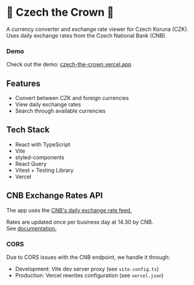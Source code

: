 # 👑 Czech the Crown 👑

A currency converter and exchange rate viewer for Czech Koruna (CZK). Uses daily exchange rates from the Czech National Bank (CNB).

### Demo
Check out the demo: [czech-the-crown.vercel.app](https:/czech-the-crown.vercel.app/)

## Features
- Convert between CZK and foreign currencies
- View daily exchange rates
- Search through available currencies

## Tech Stack
- React with TypeScript
- Vite
- styled-components
- React Query
- Vitest + Testing Library
- Vercel

## CNB Exchange Rates API
The app uses the [CNB's daily exchange rate feed.](https://www.cnb.cz/en/financial-markets/foreign-exchange-market/central-bank-exchange-rate-fixing/central-bank-exchange-rate-fixing/daily.txt)

Rates are updated once per business day at 14.30 by CNB.  
See [documentation.](https://www.cnb.cz/en/faq/Format-of-the-foreign-exchange-market-rates/)

### CORS

Due to CORS issues with the CNB endpoint, we handle it through:
- Development: Vite dev server proxy (see `vite.config.ts`)
- Production: Vercel rewrites configuration (see `vercel.json`)
